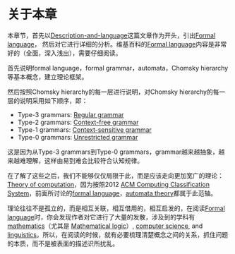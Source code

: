 # 关于本章

本章节，首先以[Description-and-language](./Description-and-language.md)这篇文章作为开头，引出[Formal language](https://en.wikipedia.org/wiki/Formal_language)， 然后对它进行详细的分析。维基百科的[Formal language](https://en.wikipedia.org/wiki/Formal_language)内容是非常好的（全面，深入浅出），需要仔细阅读。

首先说明formal language，formal grammar，automata，Chomsky hierarchy等基本概念，建立理论框架。

然后按照Chomsky hierarchy的每一层进行说明，对Chomsky hierarchy的每一层的说明采用如下顺序，即：

- Type-3 grammars: [Regular grammar](https://en.wikipedia.org/wiki/Regular_grammar)
- Type-2 grammars: [Context-free grammar](https://en.wikipedia.org/wiki/Context-free_grammar)
- Type-1 grammars: [Context-sensitive grammar](https://en.wikipedia.org/wiki/Context-sensitive_grammar)
- Type-0 grammars: [Unrestricted grammar](https://en.wikipedia.org/wiki/Unrestricted_grammar)

这是因为从Type-3 grammars到Type-0 grammars，grammar越来越抽象，越来越难理解，这样由易到难会比较符合认知规律。

在了解了这些之后，我们不能够仅仅局限于此，而是应该走向更加宽广的理论：[Theory of computation](https://en.wikipedia.org/wiki/Theory_of_computation)，因为按照2012 [ACM Computing Classification System](https://en.wikipedia.org/wiki/ACM_Computing_Classification_System)，前面所讨论的[formal language](https://en.wikipedia.org/wiki/Formal_language)，[automata theory](https://en.wikipedia.org/wiki/Automata_theory)都属于此范轴。

理论往往不是孤立的，而是相互关联，相互借用的，相互启发的，在阅读[Formal language](https://en.wikipedia.org/wiki/Formal_language)时，你会发现作者对它进行了大量的发散，涉及到的学科有[mathematics](https://en.wikipedia.org/wiki/Mathematics)（尤其是 [Mathematical logic](https://en.wikipedia.org/wiki/Mathematical_logic)）, [computer science](https://en.wikipedia.org/wiki/Computer_science), and [linguistics](https://en.wikipedia.org/wiki/Linguistics)。所以，在阅读的时候，就有必要梳理清楚概念之间的关系，抓住问题的本质，而不是被表面的描述识所扰乱。

